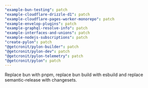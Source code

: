 ```yaml
---
"example-bun-testing": patch
"example-cloudflare-drizzle-d1": patch
"example-cloudflare-pages-worker-monorepo": patch
"example-envelop-plugins": patch
"example-graphql-resolve-info": patch
"example-interfaces-and-unions": patch
"example-nodejs-subscriptions": patch
"create-pylon": patch
"@getcronit/pylon-builder": patch
"@getcronit/pylon-dev": patch
"@getcronit/pylon-telemetry": patch
"@getcronit/pylon": patch
---
```


Replace bun with pnpm, replace bun build with esbuild and replace semantic-release with changesets.

